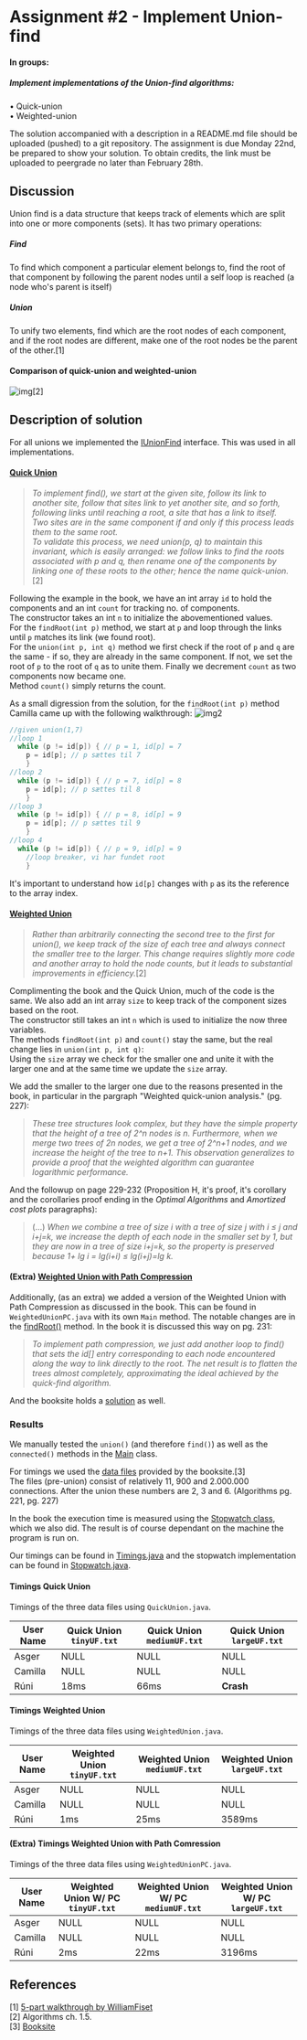 # Assignment #2 - Implement Union-find

#### In groups:
##### Implement implementations of the Union-find algorithms:  
• Quick-union  
• Weighted-union  
  
The solution accompanied with a description in a README.md file should be uploaded (pushed) to a git repository. The assignment is due Monday 22nd, be prepared to show your solution. To obtain credits, the link must be uploaded to peergrade no later than February 28th.

## Discussion

Union find is a data structure that keeps track of elements which are split into one or more components (sets). It has two primary operations:

##### Find
To find which component a particular element belongs to, find the root of that component by following the parent nodes until a self loop is reached (a node who's parent is itself)

##### Union
To unify two elements, find which are the root nodes of each component, and if the root nodes are different, make one of the root nodes be the parent of the other.[1]

#### Comparison of quick-union and weighted-union
![img](https://i.imgur.com/U2dPyMu.png)[2]

## Description of solution

For all unions we implemented the [IUnionFind](https://github.com/Hold-Krykke-BA/MAT-AL/blob/main/Assignment2/src/solution/IUnionFind.java) interface. This was used in all implementations.

#### [Quick Union](https://github.com/Hold-Krykke-BA/MAT-AL/blob/main/Assignment2/src/solution/QuickUnion.java)

> *To implement find(), we start at the given site, follow its link to another site, follow that sites link to yet another site, and so forth, following links until reaching a root, a site that has a link to itself.  
Two sites are in the same component if and only if this process leads them to the same root.  
To validate this process, we need union(p, q) to maintain this invariant, which is easily arranged: we follow links to find the roots associated with p and q, then
rename one of the components by linking one of these roots to the other; hence the name quick-union.*[2]

Following the example in the book, we have an int array `id` to hold the components and an int `count` for tracking no. of components.  
The constructor takes an int `n` to initialize the abovementioned values.  
For the `findRoot(int p)` method, we start at `p` and loop through the links until `p` matches its link (we found root).  
For the `union(int p, int q)` method we first check if the root of `p` and `q` are the same - if so, they are already in the same component. If not, we set the root of `p` to the root of `q` as to unite them. Finally we decrement `count` as two components now became one.  
Method `count()` simply returns the count.

As a small digression from the solution, for the `findRoot(int p)` method Camilla came up with the following walkthrough:
![img2](https://cdn.discordapp.com/attachments/786207354797555732/812761370835681307/unknown.png)  
```java  
//given union(1,7)
//loop 1
  while (p != id[p]) { // p = 1, id[p] = 7
    p = id[p]; // p sættes til 7 
    }
//loop 2
  while (p != id[p]) { // p = 7, id[p] = 8
    p = id[p]; // p sættes til 8 
    }
//loop 3
  while (p != id[p]) { // p = 8, id[p] = 9
    p = id[p]; // p sættes til 9 
    }
//loop 4
  while (p != id[p]) { // p = 9, id[p] = 9
    //loop breaker, vi har fundet root
    }
```
It's important to understand how `id[p]` changes with `p` as its the reference to the array index.

#### [Weighted Union](https://github.com/Hold-Krykke-BA/MAT-AL/blob/main/Assignment2/src/solution/WeightedUnion.java)

> *Rather than arbitrarily connecting the second tree to the first for union(), we keep track of the size of each tree and always connect the smaller tree to the larger. This change requires slightly more code and another array to hold the node counts, but it leads to substantial improvements in efficiency.*[2]  

Complimenting the book and the Quick Union, much of the code is the same. We also add an int array `size` to keep track of the component sizes based on the root.  
The constructor still takes an int `n` which is used to initialize the now three variables.  
The methods `findRoot(int p)` and `count()` stay the same, but the real change lies in `union(int p, int q)`:  
Using the `size` array we check for the smaller one and unite it with the larger one and at the same time we update the `size` array.  

We add the smaller to the larger one due to the reasons presented in the book, in particular in the pargraph "Weighted quick-union analysis." (pg. 227):
> *These tree structures look complex, but they have the simple property that the height of a tree of 2^n nodes is n. Furthermore, when we merge two trees of 2n nodes, we get a tree of 2^n+1 nodes, and we increase the height of the tree to n+1. This observation generalizes to provide a proof that the weighted algorithm can guarantee logarithmic performance.*  

And the followup on page 229-232 (Proposition H, it's proof, it's corollary and the corollaries proof ending in the _Optimal Algorithms_ and _Amortized cost plots_ paragraphs):  
> (...) *When we combine a tree of size i with a tree of size j with i ≤ j and i+j=k, we increase the depth of each node in the smaller set by 1, but they are now in a tree of size i+j=k, so the property is preserved because 1+ lg i = lg(i+i) ≤ lg(i+j)=lg k.*

#### (Extra) [Weighted Union with Path Compression](https://github.com/Hold-Krykke-BA/MAT-AL/blob/main/Assignment2/src/solution/WeightedUnionPC.java)
Additionally, (as an extra) we added a version of the Weighted Union with Path Compression as discussed in the book. This can be found in `WeightedUnionPC.java` with its own `Main` method. The notable changes are in the [findRoot()](https://github.com/Hold-Krykke-BA/MAT-AL/blob/main/Assignment2/src/solution/WeightedUnionPC.java#L61) method.
In the book it is discussed this way on pg. 231:  
> *To implement path compression, we just add another loop to find() that sets the id[] entry corresponding to each node encountered along the way to link directly to the root. The net result is to flatten the trees almost completely, approximating the ideal achieved by the quick-find algorithm.*  

And the booksite holds a [solution](https://algs4.cs.princeton.edu/15uf/WeightedQuickUnionPathCompressionUF.java.html) as well.

### Results
We manually tested the `union()` (and therefore `find()`) as well as the `connected()` methods in the [Main](https://github.com/Hold-Krykke-BA/MAT-AL/blob/main/Assignment2/src/solution/Main.java) class.

For timings we used the [data files](https://github.com/Hold-Krykke-BA/MAT-AL/tree/main/Assignment2/src/data) provided by the booksite.[3]  
The  files (pre-union) consist of relatively 11, 900 and 2.000.000 connections. After the union these numbers are 2, 3 and 6. (Algorithms pg. 221, pg. 227)  

In the book the execution time is measured using the [Stopwatch class](https://algs4.cs.princeton.edu/14analysis/Stopwatch.java.html), which we also did. The result is of course dependant on the machine the program is run on.

Our timings can be found in [Timings.java](https://github.com/Hold-Krykke-BA/MAT-AL/blob/main/Assignment2/src/solution/Timings.java) and the stopwatch implementation can be found in [Stopwatch.java](https://github.com/Hold-Krykke-BA/MAT-AL/blob/main/Assignment2/src/utils/Stopwatch.java).

#### Timings Quick Union
Timings of the three data files using `QuickUnion.java`.

| User Name | Quick Union `tinyUF.txt` | Quick Union `mediumUF.txt` | Quick Union `largeUF.txt` |
|-----------|--------------------------|----------------------------|---------------------------|
|   Asger   |           NULL           |            NULL            |            NULL           |
|  Camilla  |           NULL           |            NULL            |            NULL           |
|    Rúni   |           18ms           |            66ms            |            **Crash**           |

#### Timings Weighted Union
Timings of the three data files using `WeightedUnion.java`.  

| User Name | Weighted Union `tinyUF.txt` | Weighted Union `mediumUF.txt` | Weighted Union `largeUF.txt` |
|-----------|--------------------------|----------------------------|---------------------------|
|   Asger   |           NULL           |            NULL            |            NULL           |
|  Camilla  |           NULL           |            NULL            |            NULL           |
|    Rúni   |           1ms           |            25ms            |            3589ms          |

#### (Extra) Timings Weighted Union with Path Comression
Timings of the three data files using `WeightedUnionPC.java`.

| User Name | Weighted Union W/ PC `tinyUF.txt` | Weighted Union W/ PC `mediumUF.txt` | Weighted Union W/ PC `largeUF.txt` |
|-----------|-----------------------|-------------------------|------------------------|
|   Asger   |          NULL         |           NULL          |          NULL          |
|  Camilla  |          NULL         |           NULL          |          NULL          |
|    Rúni   |          2ms         |           22ms          |          3196ms          |

## References
[1] [5-part walkthrough by WilliamFiset](https://www.youtube.com/watch?v=ibjEGG7ylHk)  
[2] Algorithms ch. 1.5.  
[3] [Booksite](https://algs4.cs.princeton.edu/15uf/)  
